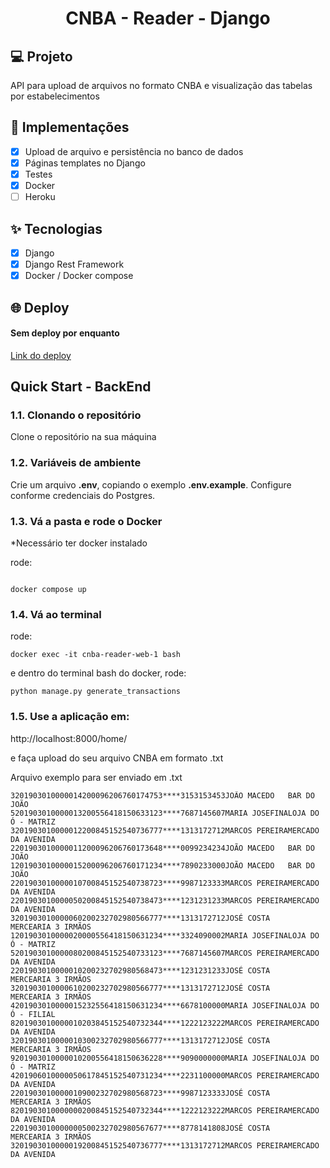 <h1 align="center">
  CNBA - Reader - Django
</h1>

## 💻 Projeto

API para upload de arquivos no formato CNBA e visualização das tabelas por estabelecimentos

## 🔨 Implementações

- [x] Upload de arquivo e persistência no banco de dados
- [x] Páginas templates no Django
- [x] Testes
- [x] Docker
- [ ] Heroku

## ✨ Tecnologias

- [x] Django
- [x] Django Rest Framework
- [x] Docker / Docker compose

## 🌐 Deploy

#### Sem deploy por enquanto

[Link do deploy]()

## Quick Start - BackEnd

### 1.1. Clonando o repositório

Clone o repositório na sua máquina

### 1.2. Variáveis de ambiente

Crie um arquivo **.env**, copiando o exemplo **.env.example**.
Configure conforme credenciais do Postgres.

### 1.3. Vá a pasta e rode o Docker
*Necessário ter docker instalado

rode:

```

docker compose up

```

### 1.4. Vá ao terminal


rode:

```
docker exec -it cnba-reader-web-1 bash
```

e dentro do terminal bash do docker, rode:

```
python manage.py generate_transactions
```

### 1.5. Use a aplicação em:

http://localhost:8000/home/

e faça upload do seu arquivo CNBA em formato .txt

Arquivo exemplo para ser enviado em .txt

```
3201903010000014200096206760174753****3153153453JOÃO MACEDO   BAR DO JOÃO       
5201903010000013200556418150633123****7687145607MARIA JOSEFINALOJA DO Ó - MATRIZ
3201903010000012200845152540736777****1313172712MARCOS PEREIRAMERCADO DA AVENIDA
2201903010000011200096206760173648****0099234234JOÃO MACEDO   BAR DO JOÃO       
1201903010000015200096206760171234****7890233000JOÃO MACEDO   BAR DO JOÃO       
2201903010000010700845152540738723****9987123333MARCOS PEREIRAMERCADO DA AVENIDA
2201903010000050200845152540738473****1231231233MARCOS PEREIRAMERCADO DA AVENIDA
3201903010000060200232702980566777****1313172712JOSÉ COSTA    MERCEARIA 3 IRMÃOS
1201903010000020000556418150631234****3324090002MARIA JOSEFINALOJA DO Ó - MATRIZ
5201903010000080200845152540733123****7687145607MARCOS PEREIRAMERCADO DA AVENIDA
2201903010000010200232702980568473****1231231233JOSÉ COSTA    MERCEARIA 3 IRMÃOS
3201903010000610200232702980566777****1313172712JOSÉ COSTA    MERCEARIA 3 IRMÃOS
4201903010000015232556418150631234****6678100000MARIA JOSEFINALOJA DO Ó - FILIAL
8201903010000010203845152540732344****1222123222MARCOS PEREIRAMERCADO DA AVENIDA
3201903010000010300232702980566777****1313172712JOSÉ COSTA    MERCEARIA 3 IRMÃOS
9201903010000010200556418150636228****9090000000MARIA JOSEFINALOJA DO Ó - MATRIZ
4201906010000050617845152540731234****2231100000MARCOS PEREIRAMERCADO DA AVENIDA
2201903010000010900232702980568723****9987123333JOSÉ COSTA    MERCEARIA 3 IRMÃOS
8201903010000000200845152540732344****1222123222MARCOS PEREIRAMERCADO DA AVENIDA
2201903010000000500232702980567677****8778141808JOSÉ COSTA    MERCEARIA 3 IRMÃOS
3201903010000019200845152540736777****1313172712MARCOS PEREIRAMERCADO DA AVENIDA
```
